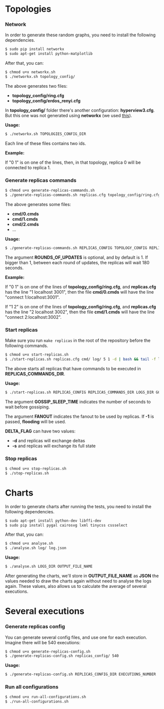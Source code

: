 # Topologies

### Network

In order to generate these random graphs, you need to install the following dependencies.

```bash
$ sudo pip install networkx
$ sudo apt-get install python-matplotlib
```

After that, you can:

```bash
$ chmod u+x networkx.sh
$ ./networkx.sh topology_config/
```

The above generates two files:
- __topology_config/ring.cfg__
- __topology_config/erdos_renyi.cfg__

In __topology_config/__ folder there's another configuration: __hyperview3.cfg__. But this one was not generated using __networkx__ (we used [this](http://blog.ayende.com.s3.amazonaws.com/HyParView/hyparview.html)).

__Usage:__
```bash
$ ./networkx.sh TOPOLOGIES_CONFIG_DIR
```

Each line of these files contains two ids. 

__Example:__

If "0 1" is on one of the lines, then, in that topology, replica 0 will be connected to replica 1.


### Generate replicas commands

```bash
$ chmod u+x generate-replicas-commands.sh
$ ./generate-replicas-commands.sh replicas.cfg topology_config/ring.cfg cmd/ 5
```

The above generates some files:
- __cmd/0.cmds__
- __cmd/1.cmds__
- __cmd/2.cmds__
- ...

__Usage:__
```bash
$ ./generate-replicas-commands.sh REPLICAS_CONFIG TOPOLOGY_CONFIG REPLICAS_COMMANDS_DIR [ROUNDS_OF_UPDATES]
```

The argument __ROUNDS_OF_UPDATES__ is optional, and by default is 1. If bigger than 1, between each round of updates, the replicas will wait 180 seconds.

__Example:__

If "0 1" is on one of the lines of __topology_config/ring.cfg__, and __replicas.cfg__ has the line "1 localhost 3001", then the file __cmd/0.cmds__ will have the line "connect 1:localhost:3001".

If "1 2" is on one of the lines of __topology_config/ring.cfg__, and __replicas.cfg__ has the line "2 localhost 3002", then the file __cmd/1.cmds__ will have the line "connect 2:localhost:3002".


### Start replicas

Make sure you run `make replicas` in the root of the repository before the following commands.

```bash
$ chmod u+x start-replicas.sh
$ ./start-replicas.sh replicas.cfg cmd/ log/ 5 1 -d | bash && tail -f log/*
```

The above starts all replicas that have commands to be executed in __REPLICAS_COMMANDS_DIR__.

__Usage:__
```bash
$ ./start-replicas.sh REPLICAS_CONFIG REPLICAS_COMMANDS_DIR LOGS_DIR GOSSIP_SLEEP_TIME FANOUT DELTA_FLAG
```

The argument __GOSSIP_SLEEP_TIME__ indicates the number of seconds to wait before gossiping.

The argument __FANOUT__ indicates the fanout to be used by replicas. If __-1__ is passed, __flooding__ will be used.

__DELTA_FLAG__ can have two values:
- __-d__ and replicas will exchange deltas
- __-s__ and replicas will exchange its full state

### Stop replicas

```bash
$ chmod u+x stop-replicas.sh
$ ./stop-replicas.sh
```


# Charts

In order to generate charts after running the tests, you need to install the following dependencies.

```bash
$ sudo apt-get install python-dev libffi-dev
$ sudo pip install pygal cairosvg lxml tinycss cssselect
```

After that, you can:

```bash
$ chmod u+x analyse.sh
$ ./analyse.sh log/ log.json
```

__Usage:__
```bash
$ ./analyse.sh LOGS_DIR OUTPUT_FILE_NAME
```

After generating the charts, we'll store in __OUTPUT_FILE_NAME__ as __JSON__ the values needed to draw the charts again without need to analyse the logs again. These values, also allows us to calculate the average of several executions.

# Several executions

### Generate replicas config

You can generate several config files, and use one for each execution. Imagine there will be 540 executions:

```bash
$ chmod u+x generate-replicas-config.sh
$ ./generate-replicas-config.sh replicas_config/ 540
```

__Usage:__
```bash
$ ./generate-replicas-config.sh REPLICAS_CONFIG_DIR EXECUTIONS_NUMBER 
``` 

### Run all configurations

```bash
$ chmod u+x run-all-configurations.sh
$ ./run-all-configurations.sh
```

